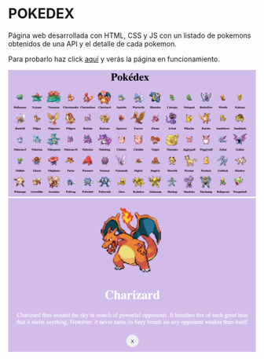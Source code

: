 # POKEDEX

Página web desarrollada con HTML, CSS y JS con un listado de pokemons obtenidos de una API y el detalle de cada pokemon.

Para probarlo haz click [aquí](https://gloriarodrife.github.io/pokedex/) y verás la página en funcionamiento.

![image](images/page.png)
![image](images/detail.png)



